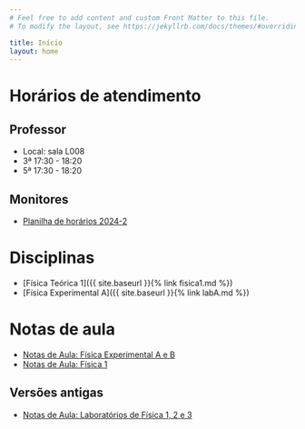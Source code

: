 ```yaml
---
# Feel free to add content and custom Front Matter to this file.
# To modify the layout, see https://jekyllrb.com/docs/themes/#overriding-theme-defaults

title: Início
layout: home
---
```


# Horários de atendimento

## Professor
- Local: sala L008
- 3ª 17:30 - 18:20
- 5ª 17:30 - 18:20

## Monitores

- [Planilha de horários 2024-2](https://docs.google.com/spreadsheets/d/1pg7HqwLvc1UKwE0hnGi-o0YP8KcIubOk-d7qK9gPW8o/edit?gid=0#gid=0)

# Disciplinas
- [Física Teórica 1]({{ site.baseurl }}{% link fisica1.md %})
- [Física Experimental A]({{ site.baseurl }}{% link labA.md %})

# Notas de aula
- [Notas de Aula: Física Experimental A e B](https://github.com/cgraeff/NotasLabAeB/raw/master/NotasLaboratorio.pdf)
- [Notas de Aula: Física 1](https://github.com/cgraeff/notas_fsc1/raw/master/NotasFisica1.pdf)

## Versões antigas
- [Notas de Aula: Laboratórios de Física 1, 2 e 3](https://github.com/cgraeff/NotasLab/raw/master/NotasLaboratorio.pdf)

